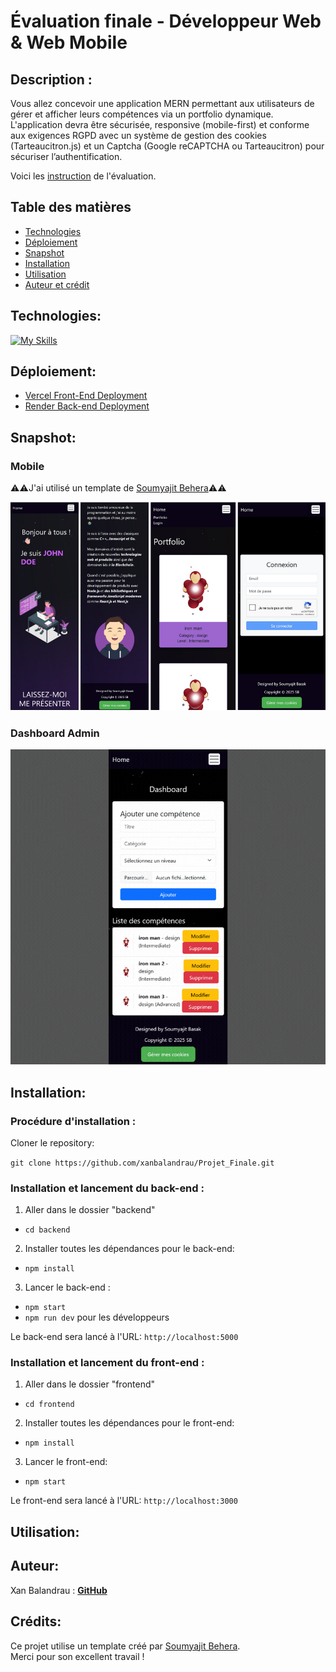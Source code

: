 # Évaluation finale - Développeur Web & Web Mobile

## Description :

Vous allez concevoir une application MERN permettant aux utilisateurs de gérer et
afficher leurs compétences via un portfolio dynamique. L'application devra être
sécurisée, responsive (mobile-first) et conforme aux exigences RGPD avec un
système de gestion des cookies (Tarteaucitron.js) et un Captcha (Google
reCAPTCHA ou Tarteaucitron) pour sécuriser l’authentification.

Voici les [instruction](/ressources/Eval%20Backend.pdf) de l'évaluation.

## Table des matières

- [Technologies](#technologies)
- [Déploiement](#déploiement)
- [Snapshot](#snapshot)
- [Installation](#installation)
- [Utilisation](#utilisation)
- [Auteur et crédit](#auteur)

## Technologies:

[![My Skills](https://skillicons.dev/icons?i=vscode,npm,git,github,javascript,nodejs,express,mongodb,postman,react,css,bootstrap,render)](https://skillicons.dev)

## Déploiement:

- [Vercel Front-End Deployment](https://projet-finale.vercel.app/)
- [Render Back-end Deployment](https://projet-finale.onrender.com/)

## Snapshot:

### Mobile

⚠️⚠️J'ai utilisé un template de [Soumyajit Behera](https://github.com/soumyajit4419)⚠️⚠️

<img src="./ressources/Mobile.png" width="1200">

### Dashboard Admin

![Dashboard](./ressources/Dashboard.gif)

## Installation:

### Procédure d'installation :

Cloner le repository:

`git clone https://github.com/xanbalandrau/Projet_Finale.git`

### Installation et lancement du back-end :

1. Aller dans le dossier "backend"

- `cd backend `

2. Installer toutes les dépendances pour le back-end:

- `npm install`

3. Lancer le back-end :

- `npm start`
- `npm run dev` pour les développeurs

Le back-end sera lancé à l'URL:
`http://localhost:5000`

### Installation et lancement du front-end :

1. Aller dans le dossier "frontend"

- `cd frontend`

2. Installer toutes les dépendances pour le front-end:

- `npm install`

3. Lancer le front-end:

- `npm start`

Le front-end sera lancé à l'URL:
`http://localhost:3000`

## Utilisation:

## Auteur:

Xan Balandrau : [**GitHub**](https://github.com/xanbalandrau/)

## Crédits:

Ce projet utilise un template créé par [Soumyajit Behera](https://github.com/soumyajit4419).  
Merci pour son excellent travail !
